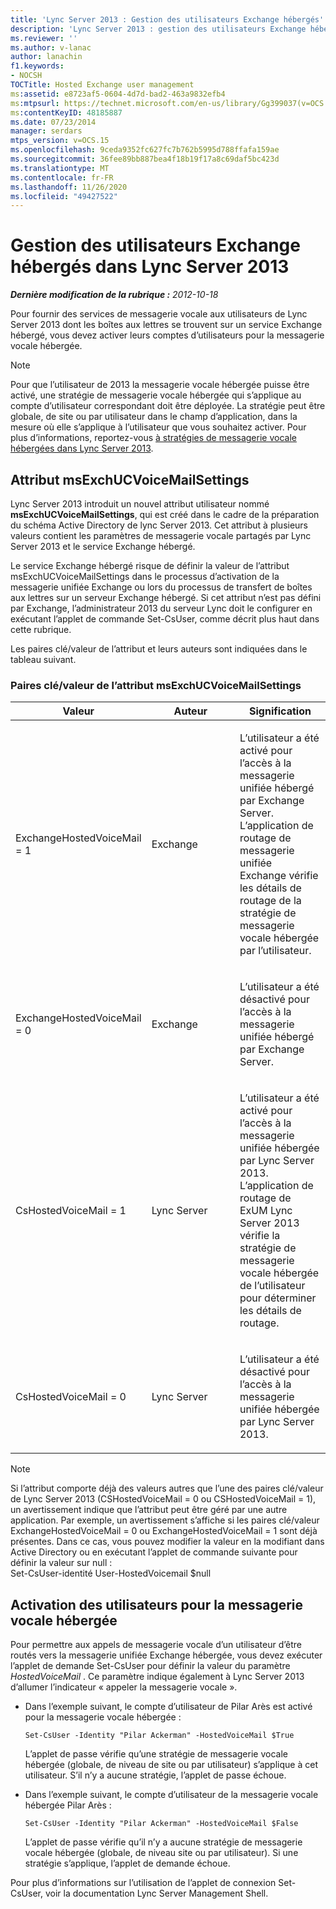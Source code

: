 ```yaml
---
title: 'Lync Server 2013 : Gestion des utilisateurs Exchange hébergés'
description: 'Lync Server 2013 : gestion des utilisateurs Exchange hébergée.'
ms.reviewer: ''
ms.author: v-lanac
author: lanachin
f1.keywords:
- NOCSH
TOCTitle: Hosted Exchange user management
ms:assetid: e8723af5-0604-4d7d-bad2-463a9832efb4
ms:mtpsurl: https://technet.microsoft.com/en-us/library/Gg399037(v=OCS.15)
ms:contentKeyID: 48185887
ms.date: 07/23/2014
manager: serdars
mtps_version: v=OCS.15
ms.openlocfilehash: 9ceda9352fc627fc7b762b5995d788ffafa159ae
ms.sourcegitcommit: 36fee89bb887bea4f18b19f17a8c69daf5bc423d
ms.translationtype: MT
ms.contentlocale: fr-FR
ms.lasthandoff: 11/26/2020
ms.locfileid: "49427522"
---
```

# <a name="hosted-exchange-user-management-in-lync-server-2013"></a>Gestion des utilisateurs Exchange hébergés dans Lync Server 2013

<div data-xmlns="http://www.w3.org/1999/xhtml">

<div class="topic" data-xmlns="http://www.w3.org/1999/xhtml" data-msxsl="urn:schemas-microsoft-com:xslt" data-cs="https://msdn.microsoft.com/">

<div data-asp="https://msdn2.microsoft.com/asp">



</div>

<div id="mainSection">

<div id="mainBody">

<span> </span>

_**Dernière modification de la rubrique :** 2012-10-18_

Pour fournir des services de messagerie vocale aux utilisateurs de Lync Server 2013 dont les boîtes aux lettres se trouvent sur un service Exchange hébergé, vous devez activer leurs comptes d’utilisateurs pour la messagerie vocale hébergée.

<div>


> [!NOTE]  
> Pour que l’utilisateur de 2013 la messagerie vocale hébergée puisse être activé, une stratégie de messagerie vocale hébergée qui s’applique au compte d’utilisateur correspondant doit être déployée. La stratégie peut être globale, de site ou par utilisateur dans le champ d’application, dans la mesure où elle s’applique à l’utilisateur que vous souhaitez activer. Pour plus d’informations, reportez-vous <A href="lync-server-2013-hosted-voice-mail-policies.md">à stratégies de messagerie vocale hébergées dans Lync Server 2013</A>.



</div>

<div>

## <a name="the-msexchucvoicemailsettings-attribute"></a>Attribut msExchUCVoiceMailSettings

Lync Server 2013 introduit un nouvel attribut utilisateur nommé **msExchUCVoiceMailSettings**, qui est créé dans le cadre de la préparation du schéma Active Directory de lync Server 2013. Cet attribut à plusieurs valeurs contient les paramètres de messagerie vocale partagés par Lync Server 2013 et le service Exchange hébergé.

Le service Exchange hébergé risque de définir la valeur de l’attribut msExchUCVoiceMailSettings dans le processus d’activation de la messagerie unifiée Exchange ou lors du processus de transfert de boîtes aux lettres sur un serveur Exchange hébergé. Si cet attribut n’est pas défini par Exchange, l’administrateur 2013 du serveur Lync doit le configurer en exécutant l’applet de commande Set-CsUser, comme décrit plus haut dans cette rubrique.

Les paires clé/valeur de l’attribut et leurs auteurs sont indiquées dans le tableau suivant.

### <a name="the-msexchucvoicemailsettings-attribute-keyvalue-pairs"></a>Paires clé/valeur de l’attribut msExchUCVoiceMailSettings

<table>
<colgroup>
<col style="width: 33%" />
<col style="width: 33%" />
<col style="width: 33%" />
</colgroup>
<thead>
<tr class="header">
<th>Valeur</th>
<th>Auteur</th>
<th>Signification</th>
</tr>
</thead>
<tbody>
<tr class="odd">
<td><p>ExchangeHostedVoiceMail = 1</p></td>
<td><p>Exchange</p></td>
<td><p>L’utilisateur a été activé pour l’accès à la messagerie unifiée hébergé par Exchange Server. L’application de routage de messagerie unifiée Exchange vérifie les détails de routage de la stratégie de messagerie vocale hébergée par l’utilisateur.</p></td>
</tr>
<tr class="even">
<td><p>ExchangeHostedVoiceMail = 0</p></td>
<td><p>Exchange</p></td>
<td><p>L’utilisateur a été désactivé pour l’accès à la messagerie unifiée hébergé par Exchange Server.</p></td>
</tr>
<tr class="odd">
<td><p>CsHostedVoiceMail = 1</p></td>
<td><p>Lync Server</p></td>
<td><p>L’utilisateur a été activé pour l’accès à la messagerie unifiée hébergée par Lync Server 2013. L’application de routage de ExUM Lync Server 2013 vérifie la stratégie de messagerie vocale hébergée de l’utilisateur pour déterminer les détails de routage.</p></td>
</tr>
<tr class="even">
<td><p>CsHostedVoiceMail = 0</p></td>
<td><p>Lync Server</p></td>
<td><p>L’utilisateur a été désactivé pour l’accès à la messagerie unifiée hébergée par Lync Server 2013.</p></td>
</tr>
</tbody>
</table>


<div>


> [!NOTE]  
> Si l’attribut comporte déjà des valeurs autres que l’une des paires clé/valeur de Lync Server 2013 (CSHostedVoiceMail = 0 ou CSHostedVoiceMail = 1), un avertissement indique que l’attribut peut être géré par une autre application. Par exemple, un avertissement s’affiche si les paires clé/valeur ExchangeHostedVoiceMail = 0 ou ExchangeHostedVoiceMail = 1 sont déjà présentes. Dans ce cas, vous pouvez modifier la valeur en la modifiant dans Active Directory ou en exécutant l’applet de commande suivante pour définir la valeur sur null :<BR>Set-CsUser-identité User-HostedVoicemail $null



</div>

</div>

<div>

## <a name="enabling-users-for-hosted-voice-mail"></a>Activation des utilisateurs pour la messagerie vocale hébergée

Pour permettre aux appels de messagerie vocale d’un utilisateur d’être routés vers la messagerie unifiée Exchange hébergée, vous devez exécuter l’applet de demande Set-CsUser pour définir la valeur du paramètre *HostedVoiceMail* . Ce paramètre indique également à Lync Server 2013 d’allumer l’indicateur « appeler la messagerie vocale ».

  - Dans l’exemple suivant, le compte d’utilisateur de Pilar Arès est activé pour la messagerie vocale hébergée :
    
        Set-CsUser -Identity "Pilar Ackerman" -HostedVoiceMail $True
    
    L’applet de passe vérifie qu’une stratégie de messagerie vocale hébergée (globale, de niveau de site ou par utilisateur) s’applique à cet utilisateur. S’il n’y a aucune stratégie, l’applet de passe échoue.

  - Dans l’exemple suivant, le compte d’utilisateur de la messagerie vocale hébergée Pilar Arès :
    
        Set-CsUser -Identity "Pilar Ackerman" -HostedVoiceMail $False
    
    L’applet de passe vérifie qu’il n’y a aucune stratégie de messagerie vocale hébergée (globale, de niveau site ou par utilisateur). Si une stratégie s’applique, l’applet de demande échoue.

Pour plus d’informations sur l’utilisation de l’applet de connexion Set-CsUser, voir la documentation Lync Server Management Shell.

</div>

</div>

<span> </span>

</div>

</div>

</div>


